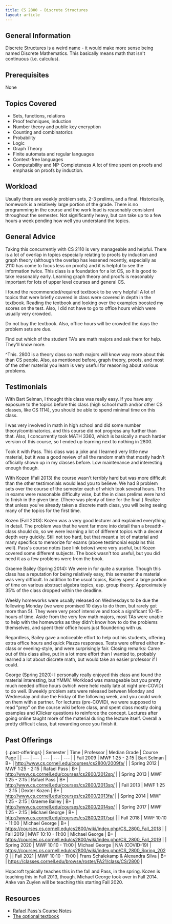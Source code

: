 ```yaml
---
title: CS 2800 - Discrete Structures
layout: article
---
```


## General Information

Discrete Structures is a weird name - it would make more sense being named Discrete Mathematics. This basically means math that isn't continuous (i.e. calculus).

## Prerequisites

None

## Topics Covered

- Sets, functions, relations
- Proof techniques, induction
- Number theory and public key encryption
- Counting and combinatorics
- Probability
- Logic
- Graph Theory
- Finite automata and regular languages
- Context-free languages
- Computability and NP-Completeness
  A lot of time spent on proofs and emphasis on proofs by induction.

## Workload

Usually there are weekly problem sets, 2-3 prelims, and a final. Historically, homework is a relatively large portion of the grade. There is no programming in the course and the work load is reasonably consistent throughout the semester. Not significantly heavy, but can take up to a few hours a week pending how well you understand the topics.

## General Advice

Taking this concurrently with CS 2110 is very manageable and helpful. There is a lot of overlap in topics especially relating to proofs by induction and graph theory (although the overlap has lessened recently, especially as 2110 has come to focus less on proofs) and it is helpful to see the information twice. This class is a foundation for a lot CS, so it is good to take reasonably early. Learning graph theory and proofs is reasonably important for lots of upper level courses and general CS.

I found the recommended/required textbook to be very helpful! A lot of topics that were briefly covered in class were covered in depth in the textbook. Reading the textbook and looking over the examples boosted my scores on the test. Also, I did not have to go to office hours which were usually very crowded.

Do not buy the textbook. Also, office hours will be crowded the days the problem sets are due.

Find out which of the student TA's are math majors and ask them for help. They'll know more.

^This. 2800 is a theory class so math majors will know way more about this than CS people. Also, as mentioned before, graph theory, proofs, and most of the other material you learn is very useful for reasoning about various problems.

## Testimonials

With Bart Selman, I thought this class was really easy. If you have any exposure to the topics before this class (high school math and/or other CS classes, like CS 1114), you should be able to spend minimal time on this class.

I was very involved in math in high school and did some number theory/combinatorics, and this course did not progress any further than that. Also, I concurrently took MATH 3360, which is basically a much harder version of this course, so I ended up learning next to nothing in 2800.

Took it with Pass. This class was a joke and I learned very little new material, but it was a good review of all the random math that mostly hadn't officially shown up in my classes before. Low maintenance and interesting enough though.

With Kozen (Fall 2013) the course wasn't terribly hard but was more difficult than the other testimonials would lead you to believe. We had 8 problem sets over the course of the semester each of which took several hours. The in exams were reasonable difficulty wise, but the in class prelims were hard to finish in the given time. (There was plenty of time for the final.) Realize that unless you've already taken a discrete math class, you will being seeing many of the topics for the first time.

Kozen (Fall 2013): Kozen was a very good lecturer and explained everything in detail. The problem was that he went far more into detail than a breadth-class should do, so we were learning a lot of different topics with a decent depth very quickly. Still not too hard, but that meant a lot of material and many specifics to memorize for exams (above testimonial explains this well). Pass's course notes (see link below) were very useful, but Kozen covered some different subjects. The book wasn't too useful, but you did need it as a few problems were from the book.

Graeme Bailey (Spring 2014): We were in for quite a surprise. Though this class has a reputation for being relatively easy, this semester the material was very difficult. In addition to the usual topics, Bailey spent a large portion of time on various abstract algebra topics, esp. group theory. Approximately 35% of the class dropped within the deadline.

Weekly homeworks were usually released on Wednesdays to be due the following Monday (we were promised 10 days to do them, but rarely got more than 5). They were very proof intensive and took a significant 10-15+ hours of time. Aside from the very few math majors, most TAs were unable to help with the homeworks as they didn't know how to do the problems themselves, and spent their office hours just floundering with us.

Regardless, Bailey gave a noticeable effort to help out his students, offering extra office hours and quick Piazza responses. Tests were offered either in-class or evening-style, and were surprisingly fair. Closing remarks: Came out of this class alive, put in a lot more effort than I wanted to, probably learned a lot about discrete math, but would take an easier professor if I could.

George (Spring 2020): I personally really enjoyed this class and found the material interesting, but YMMV. Workload was manageable but you pretty much needed office hours (which were held really late at night pre-COVID) to do well. Biweekly problem sets were released between Monday and Wednesday and due the Friday of the following week, and you could work on them with a partner. For lectures (pre-COVID), we were supposed to read "prep" on the course wiki before class, and spent class mostly doing examples and iClicker questions to reinforce the concept. Lectures after going online taught more of the material during the lecture itself. Overall a pretty difficult class, but rewarding once you finish it.

## Past Offerings

{:.past-offerings}
| Semester | Time | Professor | Median Grade | Course Page |
| --- | --- | --- | --- | --- |
| Fall 2009 | MWF 1:25 - 2:15 | Bart Selman | B+ | <http://www.cs.cornell.edu/courses/cs2800/2009fa/> |
| Spring 2012 | MWF 1:25 - 2:15 | Rafael Pass | B+ | <http://www.cs.cornell.edu/courses/cs2800/2012sp/> |
| Spring 2013 | MWF 1:25 - 2:15 | Rafael Pass | B+ | <http://www.cs.cornell.edu/courses/cs2800/2013sp/> |
| Fall 2013 | MWF 1:25 - 2:15 | Dexter Kozen | B+ | <http://www.cs.cornell.edu/courses/cs2800/2013fa/> |
| Spring 2014 | MWF 1:25 - 2:15 | Graeme Bailey | B+ | <http://www.cs.cornell.edu/courses/cs2800/2014sp/> |
| Spring 2017 | MWF 1:25 - 2:15 | Michael George | B+ | <http://www.cs.cornell.edu/courses/cs2800/2017sp/> |
| Fall 2018 | MWF 10:10 - 11:00 | Michael George | B+ | <https://courses.cs.cornell.edu/cs2800/wiki/index.php/CS_2800_Fall_2018> |
| Fall 2019 | MWF 10:10 - 11:00 | Michael George | B+ | <https://courses.cs.cornell.edu/cs2800/wiki/index.php/CS_2800_Fall_2019> |
| Spring 2020 | MWF 10:10 - 11:00 | Michael George | N/A (COVID-19) | <https://courses.cs.cornell.edu/cs2800/wiki/index.php/CS_2800_Spring_2020> |
| Fall 2021 | MWF 10:10 - 11:00 | Frans Schalekamp & Alexandra Silva | B+ | <https://classes.cornell.edu/browse/roster/FA21/class/CS/2800> |

Hopcroft typically teaches this in the fall and Pass, in the spring. Kozen is teaching this in Fall 2013, though. Michael George took over in Fall 2014. Anke van Zuylen will be teaching this starting Fall 2020.

## Resources

- [Rafael Pass's Course Notes](http://www.cs.cornell.edu/~rafael/discmath.pdf)
- [The optional textbook](https://dl.dropboxusercontent.com/u/17206876/Discrete%20Mathematics%20and%20its%20Applications%20-%20Rosen%20-%206th%20edition%202007.pdf)
